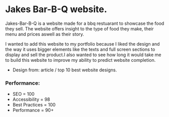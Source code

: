 # Jakes Bar-B-Q website.

Jakes-Bar-B-Q is a website made for a bbq restuarant to showcase the food they sell. The website
offers insight to the type of food they make, their menu and prices aswell as their story.

I wanted to add this website to my portfolio because I liked the design and the way it uses bigger
elements like the texts and full screen sections to display and sell the product.I also wanted to see 
how long it would take me to build this website to improve my ability to predict website completion.

* Design from: article / top 10 best website designs.

### Performance: 

* SEO = 100
* Accessibility = 98
* Best Practices = 100
* Performance = 90+